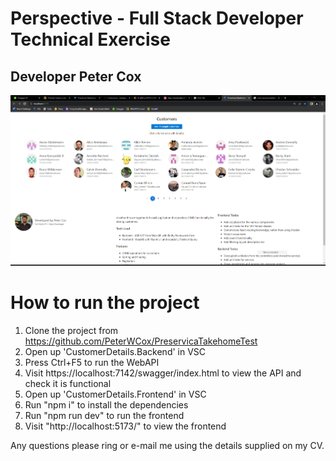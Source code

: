 # Perspective - Full Stack Developer Technical Exercise

## Developer Peter Cox

<!-- Add 'demo.png' in MD format -->

![Demo](demo.png)

# How to run the project

1. Clone the project from https://github.com/PeterWCox/PreservicaTakehomeTest
2. Open up 'CustomerDetails.Backend' in VSC
3. Press Ctrl+F5 to run the WebAPI
4. Visit https://localhost:7142/swagger/index.html to view the API
   and check it is functional
5. Open up 'CustomerDetails.Frontend' in VSC
6. Run "npm i" to install the dependencies
7. Run "npm run dev" to run the frontend
8. Visit "http://localhost:5173/" to view the frontend

Any questions please ring or e-mail me using the details supplied on my CV.
